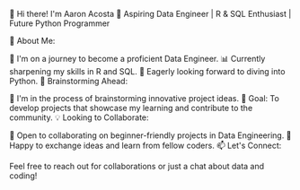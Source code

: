 👋 Hi there! I'm Aaron Acosta
🌟 Aspiring Data Engineer | R & SQL Enthusiast | Future Python Programmer

🔭 About Me:

🚀 I'm on a journey to become a proficient Data Engineer.
📊 Currently sharpening my skills in R and SQL.
🐍 Eagerly looking forward to diving into Python.
🧠 Brainstorming Ahead:

🌱 I'm in the process of brainstorming innovative project ideas.
🎯 Goal: To develop projects that showcase my learning and contribute to the community.
💡 Looking to Collaborate:

🤝 Open to collaborating on beginner-friendly projects in Data Engineering.
🔄 Happy to exchange ideas and learn from fellow coders.
📫 Let's Connect:

Feel free to reach out for collaborations or just a chat about data and coding!

<!---
AJAcosta15/AJAcosta15 is a ✨ special ✨ repository because its `README.md` (this file) appears on your GitHub profile.
You can click the Preview link to take a look at your changes.
--->
